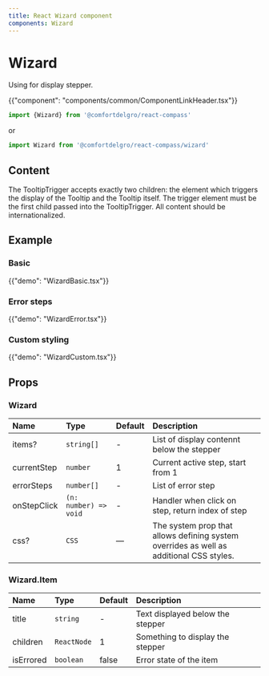 ```yaml
---
title: React Wizard component
components: Wizard
---
```


# Wizard

<p class="description">Using for display stepper.</p>

{{"component": "components/common/ComponentLinkHeader.tsx"}}

```jsx
import {Wizard} from '@comfortdelgro/react-compass'
```

or

```jsx
import Wizard from '@comfortdelgro/react-compass/wizard'
```

## Content

The TooltipTrigger accepts exactly two children: the element which triggers the display of the Tooltip and the Tooltip itself. The trigger element must be the first child passed into the TooltipTrigger. All content should be internationalized.

## Example

### Basic

{{"demo": "WizardBasic.tsx"}}

### Error steps

{{"demo": "WizardError.tsx"}}

### Custom styling

{{"demo": "WizardCustom.tsx"}}

## Props

### Wizard

| Name        | Type                  | Default | Description                                                                             |
| :---------- | :-------------------- | :------ | :-------------------------------------------------------------------------------------- |
| items?      | `string[]`            | -       | List of display contennt below the stepper                                              |
| currentStep | `number`              | 1       | Current active step, start from 1                                                       |
| errorSteps  | `number[]`            | -       | List of error step                                                                      |
| onStepClick | `(n: number) => void` | -       | Handler when click on step, return index of step                                        |
| css?        | `CSS`                 | —       | The system prop that allows defining system overrides as well as additional CSS styles. |

### Wizard.Item

| Name      | Type        | Default | Description                      |
| :-------- | :---------- | :------ | :------------------------------- |
| title     | `string`    | -       | Text displayed below the stepper |
| children  | `ReactNode` | 1       | Something to display the stepper |
| isErrored | `boolean`   | false   | Error state of the item          |
